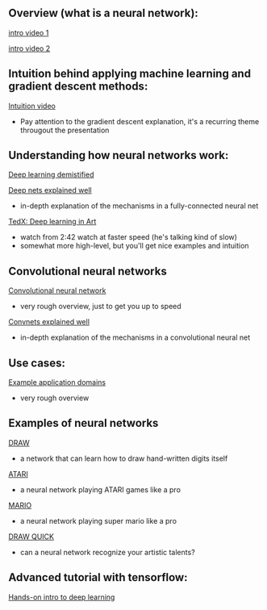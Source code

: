 Overview (what is a neural network):
-----------------------------
[intro video 1](https://www.youtube.com/watch?v=P2HPcj8lRJE)

[intro video 2](https://www.youtube.com/watch?v=CEv_0r5huTY)


Intuition behind applying machine learning and gradient descent methods:
-----------------------------
[Intuition video](https://www.youtube.com/watch?v=BR9h47Jtqyw)
* Pay attention to the gradient descent explanation, it's a recurring theme througout the presentation


Understanding how neural networks work:
-----------------------------
[Deep learning demistified](https://www.youtube.com/watch?v=Q9Z20HCPnww)

[Deep nets explained well](https://www.youtube.com/watch?v=ILsA4nyG7I0)
* in-depth explanation of the mechanisms in a fully-connected neural net

[TedX: Deep learning in Art](https://www.youtube.com/watch?v=0qVOUD76JOg)
* watch from 2:42 watch at faster speed (he's talking kind of slow)
* somewhat more high-level, but you'll get nice examples and intuition


Convolutional neural networks
-----------------------------
[Convolutional neural network](https://www.youtube.com/watch?v=JiN9p5vWHDY)
* very rough overview, just to get you up to speed

[Convnets explained well](https://www.youtube.com/watch?v=FmpDIaiMIeA)
* in-depth explanation of the mechanisms in a convolutional neural net

Use cases:
-----------------------------
[Example application domains](https://www.youtube.com/watch?v=BmkA1ZsG2P4)
* very rough overview

Examples of neural networks
-----------------------------
[DRAW](https://www.youtube.com/watch?v=Zt-7MI9eKEo)
* a network that can learn how to draw hand-written digits itself

[ATARI](https://www.youtube.com/watch?v=V1eYniJ0Rnk)
* a neural network playing ATARI games like a pro

[MARIO](https://www.youtube.com/watch?v=qv6UVOQ0F44)
* a neural network playing super mario like a pro

[DRAW QUICK](https://quickdraw.withgoogle.com/)
* can a neural network recognize your artistic talents? 


Advanced tutorial with tensorflow:
-----------------------------
[Hands-on intro to deep learning](https://www.youtube.com/watch?v=u4alGiomYP4)

